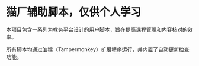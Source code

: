 # 猫厂辅助脚本，仅供个人学习

本项目包含一系列为教务平台设计的用户脚本，旨在提高课程管理和内容核对的效率。

所有脚本均通过油猴（Tampermonkey）扩展程序运行，并内置了自动更新检查功能。

